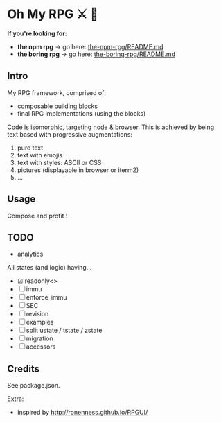 # Oh My RPG ⚔ 👑

**If you're looking for:**
- **the npm rpg** → go here: [the-npm-rpg/README.md](../A-apps/the-npm-rpg/README.md)
- **the boring rpg** → go here: [the-boring-rpg/README.md](../A-apps/the-boring-rpg/README.md)


## Intro

My RPG framework, comprised of:
* composable building blocks
* final RPG implementations (using the blocks)

Code is isomorphic, targeting node & browser. This is achieved by being text based with progressive augmentations:
1. pure text
1. text with emojis
1. text with styles: ASCII or CSS
1. pictures (displayable in browser or iterm2)
1. ...


## Usage
Compose and profit !


## TODO
* analytics

All states (and logic) having...
* ☑ readonly<>
* ☐ immu
* ☐ enforce_immu
* ☐ SEC
* ☐ revision
* ☐ examples
* ☐ split ustate / tstate / zstate
* ☐ migration
* ☐ accessors


## Credits
See package.json.

Extra:
- inspired by http://ronenness.github.io/RPGUI/

